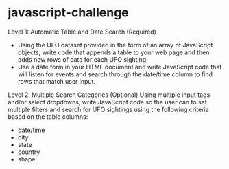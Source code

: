 # javascript-challenge
Level 1: Automatic Table and Date Search (Required)
- Using the UFO dataset provided in the form of an array of JavaScript objects, write code that appends a table to your web page and then adds new rows of data for each UFO sighting.
- Use a date form in your HTML document and write JavaScript code that will listen for events and search through the date/time column to find rows that match user input.

Level 2: Multiple Search Categories (Optional)
  Using multiple input tags and/or select dropdowns, write JavaScript code so the user can to set multiple filters and search for UFO sightings using the following criteria based on the table columns:
- date/time
- city
- state
- country
- shape